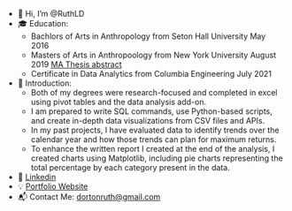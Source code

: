 - 👋 Hi, I’m @RuthLD
- 🎓 Education:
  - Bachlors of Arts in Anthropology from Seton Hall University May 2016 
  - Masters of Arts in Anthropoology from New York University August 2019 [MA Thesis abstract](https://as.nyu.edu/content/dam/nyu-as/anthropology/documents/Dorton%20abstract.pdf)
  - Certificate in Data Analytics from Columbia Engineering July 2021
- 💬 Introduction:
  - Both of my degrees were research-focused and completed in excel using pivot tables and the data analysis add-on. 
  - I am prepared to write SQL commands, use Python-based scripts, and create in-depth data visualizations from CSV files and APIs.  
  - In my past projects, I have evaluated data to identify trends over the calendar year and how those trends can plan for maximum returns. 
  - To enhance the written report I created at the end of the analysis, I created charts using Matplotlib, including pie charts representing the total percentage by each category present in the data.
- 💼 [Linkedin](https://www.linkedin.com/in/ruth-l-dorton/)
- 💡 [Portfolio Website](https://ruthdorton.com/portfolio)
- 📬 Contact Me: dortonruth@gmail.com 
